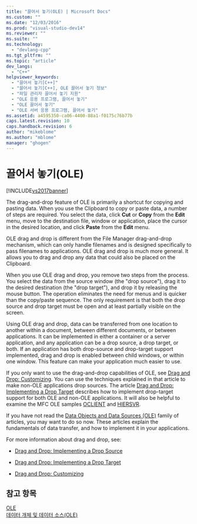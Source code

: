 ```yaml
---
title: "끌어서 놓기(OLE) | Microsoft Docs"
ms.custom: ""
ms.date: "12/03/2016"
ms.prod: "visual-studio-dev14"
ms.reviewer: ""
ms.suite: ""
ms.technology: 
  - "devlang-cpp"
ms.tgt_pltfrm: ""
ms.topic: "article"
dev_langs: 
  - "C++"
helpviewer_keywords: 
  - "끌어서 놓기[C++]"
  - "끌어서 놓기[C++], OLE 끌어서 놓기 정보"
  - "파일 관리자 끌어서 놓기 지원"
  - "OLE 응용 프로그램, 끌어서 놓기"
  - "OLE 끌어서 놓기"
  - "OLE 서버 응용 프로그램, 끌어서 놓기"
ms.assetid: a4595350-ca06-4400-88a1-f0175c76b77b
caps.latest.revision: 10
caps.handback.revision: 6
author: "mikeblome"
ms.author: "mblome"
manager: "ghogen"
---
```

# 끌어서 놓기(OLE)
[!INCLUDE[vs2017banner](../assembler/inline/includes/vs2017banner.md)]

The drag\-and\-drop feature of OLE is primarily a shortcut for copying and pasting data.  When you use the Clipboard to copy or paste data, a number of steps are required.  You select the data, click **Cut** or **Copy** from the **Edit** menu, move to the destination file, window or application, place the cursor in the desired location, and click **Paste** from the **Edit** menu.  
  
 OLE drag and drop is different from the File Manager drag\-and\-drop mechanism, which can only handle filenames and is designed specifically to pass filenames to applications.  OLE drag and drop is much more general.  It allows you to drag and drop any data that could also be placed on the Clipboard.  
  
 When you use OLE drag and drop, you remove two steps from the process.  You select the data from the source window \(the "drop source"\), drag it to the desired destination \(the "drop target"\), and drop it by releasing the mouse button.  The operation eliminates the need for menus and is quicker than the copy\/paste sequence.  The only requirement is that both the drop source and drop target must be open and at least partially visible on the screen.  
  
 Using OLE drag and drop, data can be transferred from one location to another within a document, between different documents, or between applications.  It can be implemented in either a container or a server application, and any application can be a drop source, a drop target, or both.  If an application has both drop\-source and drop\-target support implemented, drag and drop is enabled between child windows, or within one window.  This feature can make your application much easier to use.  
  
 If you only want to use the drag\-and\-drop capabilities of OLE, see [Drag and Drop: Customizing](../mfc/drag-and-drop-customizing.md).  You can use the techniques explained in that article to make non\-OLE applications drop sources.  The article [Drag and Drop: Implementing a Drop Target](../mfc/drag-and-drop-implementing-a-drop-target.md) describes how to implement drop\-target support for both OLE and non\-OLE applications.  It will also be helpful to examine the MFC OLE samples [OCLIENT](../top/visual-cpp-samples.md) and [HIERSVR](../top/visual-cpp-samples.md).  
  
 If you have not read the [Data Objects and Data Sources \(OLE\)](../mfc/data-objects-and-data-sources-ole.md) family of articles, you may want to do so now.  These articles explain the fundamentals of data transfer, and how to implement it in your applications.  
  
 For more information about drag and drop, see:  
  
-   [Drag and Drop: Implementing a Drop Source](../mfc/drag-and-drop-implementing-a-drop-source.md)  
  
-   [Drag and Drop: Implementing a Drop Target](../mfc/drag-and-drop-implementing-a-drop-target.md)  
  
-   [Drag and Drop: Customizing](../mfc/drag-and-drop-customizing.md)  
  
## 참고 항목  
 [OLE](../mfc/ole-in-mfc.md)   
 [데이터 개체 및 데이터 소스\(OLE\)](../mfc/data-objects-and-data-sources-ole.md)